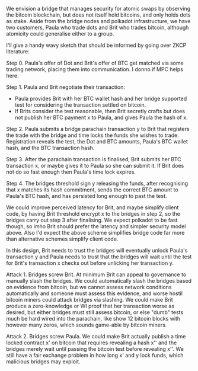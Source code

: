 We envision a bridge that manages security for atomic swaps by observing the bitcoin blockchain, but does not itself hold bitcoins, and only holds dots as stake.  Aside from the bridge nodes and polkadot infrastructure, we have two customers, Paula who trade dots and Brit who trades bitcoin, although atomicity could generalise either to a group.  I'll give a handy wavy sketch that should be informed by going over ZKCP literature: Step 0.  Paula's offer of Dot and Brit's offer of BTC get matched via some trading network, placing them into communication.  I donno if MPC helps here.Step 1.  Paula and Brit negotiate their transaction:  - Paula provides Brit with her BTC wallet hash and her bridge supported test for considering the transaction settled on bitcoin.   - If Brits consider the test reasonable, then Brit secretly crafts but does not publish her BTC payment x to Paula, and gives Paula the hash of x. Step 2.  Paula submits a bridge parachain transaction y to Brit that registers the trade with the bridge and time locks the funds she wishes to trade.  Registration reveals the test, the Dot and BTC amounts, Paula's BTC wallet hash, and the BTC transaction hash. Step 3.  After the parachain transaction is finalised, Brit submits her BTC transaction x, or maybe gives it to Paula so she can submit it.  If Brit does not do so fast enough then Paula's time lock expires.  Step 4.  The bridges threshold sign y releasing the funds, after recognising that x matches its hash commitment, sends the correct BTC amount to Paula's BTC hash, and has persisted long enough to past the test.  We could improve perceived latency for Brit, and maybe simplify client code, by having Brit threshold encrypt x to the bridges in step 2, so the bridges carry out step 3 after finalising.  We expect polkadot to be fast though, so imho Brit should prefer the latency and simpler security model above.  Also I'd expect the above scheme simplifies bridge code far more than alternative schemes simplify client code.In this design, Brit needs to trust the bridges will eventually unlock Paula's transaction y and Paula needs to trust that the bridges will wait until the test for Brit's transaction x checks out before unlicking her transaction y.  Attack 1.  Bridges screw Brit.  At minimum Brit can appeal to governance to manually slash the bridges.  We could automatically slash the bridges based on evidence from bitcoin, but we cannot assess network conditions automatically and someone must assess this evidence, and worse hostil bitcoin miners could attack bridges via slashing.  We could make Brit produce a zero-knowledge or WI proof that her transaction worse as desired, but either bridges must still assess bitcoin, or else "dumb" tests much be hard wired into the parachain, like show 12 bitcoin blocks with however many zeros, which sounds game-able by bitcoin miners. Attack 2.  Bridges screw Paula.  We could make Brit actually publish a time locked contract x' on bitcoin that requires revealing a hash x'' and the bridges merely wait until passing the bitcoin test before revealing x''.  We still have a fair exchange problem in how long x' and y lock funds, which malicious bridges may exploit. 